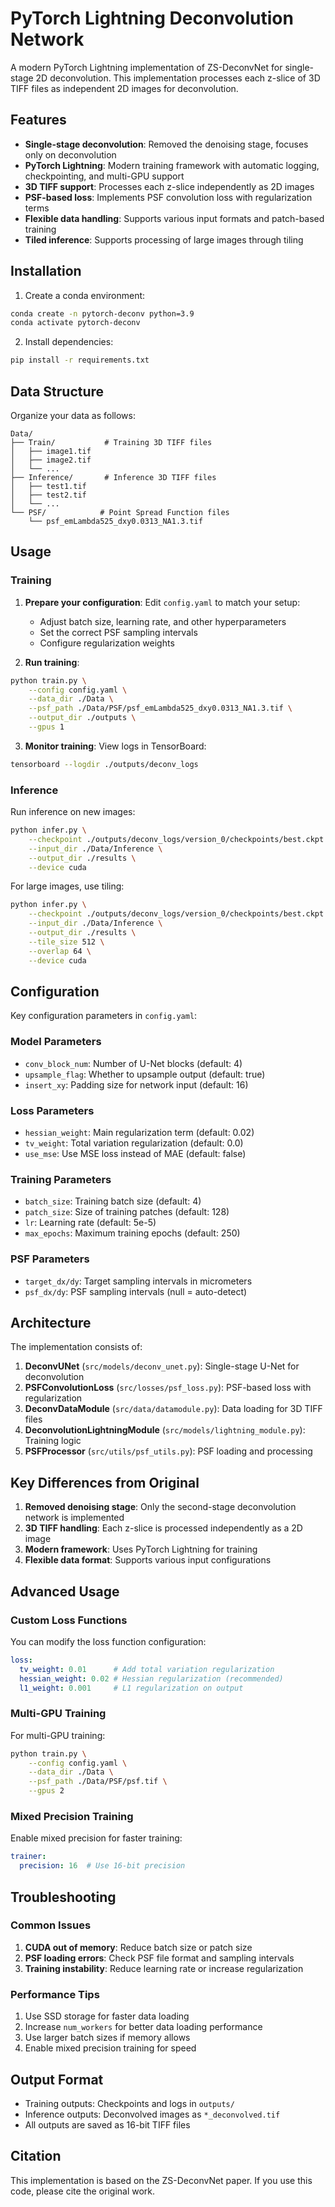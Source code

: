 # PyTorch Lightning Deconvolution Network

A modern PyTorch Lightning implementation of ZS-DeconvNet for single-stage 2D deconvolution. This implementation processes each z-slice of 3D TIFF files as independent 2D images for deconvolution.

## Features

- **Single-stage deconvolution**: Removed the denoising stage, focuses only on deconvolution
- **PyTorch Lightning**: Modern training framework with automatic logging, checkpointing, and multi-GPU support
- **3D TIFF support**: Processes each z-slice independently as 2D images
- **PSF-based loss**: Implements PSF convolution loss with regularization terms
- **Flexible data handling**: Supports various input formats and patch-based training
- **Tiled inference**: Supports processing of large images through tiling

## Installation

1. Create a conda environment:
```bash
conda create -n pytorch-deconv python=3.9
conda activate pytorch-deconv
```

2. Install dependencies:
```bash
pip install -r requirements.txt
```

## Data Structure

Organize your data as follows:
```
Data/
├── Train/           # Training 3D TIFF files
│   ├── image1.tif
│   ├── image2.tif
│   └── ...
├── Inference/       # Inference 3D TIFF files
│   ├── test1.tif
│   ├── test2.tif
│   └── ...
└── PSF/            # Point Spread Function files
    └── psf_emLambda525_dxy0.0313_NA1.3.tif
```

## Usage

### Training

1. **Prepare your configuration**: Edit `config.yaml` to match your setup:
   - Adjust batch size, learning rate, and other hyperparameters
   - Set the correct PSF sampling intervals
   - Configure regularization weights

2. **Run training**:
```bash
python train.py \
    --config config.yaml \
    --data_dir ./Data \
    --psf_path ./Data/PSF/psf_emLambda525_dxy0.0313_NA1.3.tif \
    --output_dir ./outputs \
    --gpus 1
```

3. **Monitor training**: View logs in TensorBoard:
```bash
tensorboard --logdir ./outputs/deconv_logs
```

### Inference

Run inference on new images:
```bash
python infer.py \
    --checkpoint ./outputs/deconv_logs/version_0/checkpoints/best.ckpt \
    --input_dir ./Data/Inference \
    --output_dir ./results \
    --device cuda
```

For large images, use tiling:
```bash
python infer.py \
    --checkpoint ./outputs/deconv_logs/version_0/checkpoints/best.ckpt \
    --input_dir ./Data/Inference \
    --output_dir ./results \
    --tile_size 512 \
    --overlap 64 \
    --device cuda
```

## Configuration

Key configuration parameters in `config.yaml`:

### Model Parameters
- `conv_block_num`: Number of U-Net blocks (default: 4)
- `upsample_flag`: Whether to upsample output (default: true)
- `insert_xy`: Padding size for network input (default: 16)

### Loss Parameters
- `hessian_weight`: Main regularization term (default: 0.02)
- `tv_weight`: Total variation regularization (default: 0.0)
- `use_mse`: Use MSE loss instead of MAE (default: false)

### Training Parameters
- `batch_size`: Training batch size (default: 4)
- `patch_size`: Size of training patches (default: 128)
- `lr`: Learning rate (default: 5e-5)
- `max_epochs`: Maximum training epochs (default: 250)

### PSF Parameters
- `target_dx/dy`: Target sampling intervals in micrometers
- `psf_dx/dy`: PSF sampling intervals (null = auto-detect)

## Architecture

The implementation consists of:

1. **DeconvUNet** (`src/models/deconv_unet.py`): Single-stage U-Net for deconvolution
2. **PSFConvolutionLoss** (`src/losses/psf_loss.py`): PSF-based loss with regularization
3. **DeconvDataModule** (`src/data/datamodule.py`): Data loading for 3D TIFF files
4. **DeconvolutionLightningModule** (`src/models/lightning_module.py`): Training logic
5. **PSFProcessor** (`src/utils/psf_utils.py`): PSF loading and processing

## Key Differences from Original

1. **Removed denoising stage**: Only the second-stage deconvolution network is implemented
2. **3D TIFF handling**: Each z-slice is processed independently as a 2D image
3. **Modern framework**: Uses PyTorch Lightning for training
4. **Flexible data format**: Supports various input configurations

## Advanced Usage

### Custom Loss Functions

You can modify the loss function configuration:
```yaml
loss:
  tv_weight: 0.01      # Add total variation regularization
  hessian_weight: 0.02 # Hessian regularization (recommended)
  l1_weight: 0.001     # L1 regularization on output
```

### Multi-GPU Training

For multi-GPU training:
```bash
python train.py \
    --config config.yaml \
    --data_dir ./Data \
    --psf_path ./Data/PSF/psf.tif \
    --gpus 2
```

### Mixed Precision Training

Enable mixed precision for faster training:
```yaml
trainer:
  precision: 16  # Use 16-bit precision
```

## Troubleshooting

### Common Issues

1. **CUDA out of memory**: Reduce batch size or patch size
2. **PSF loading errors**: Check PSF file format and sampling intervals
3. **Training instability**: Reduce learning rate or increase regularization

### Performance Tips

1. Use SSD storage for faster data loading
2. Increase `num_workers` for better data loading performance
3. Use larger batch sizes if memory allows
4. Enable mixed precision training for speed

## Output Format

- Training outputs: Checkpoints and logs in `outputs/`
- Inference outputs: Deconvolved images as `*_deconvolved.tif`
- All outputs are saved as 16-bit TIFF files

## Citation

This implementation is based on the ZS-DeconvNet paper. If you use this code, please cite the original work.